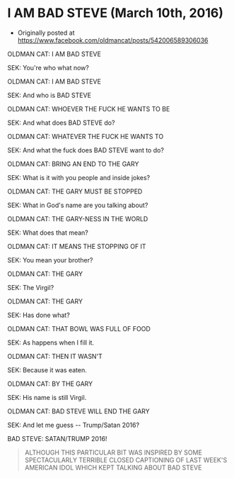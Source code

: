 # I AM BAD STEVE (March 10th, 2016)

 * Originally posted at https://www.facebook.com/oldmancat/posts/542006589306036

OLDMAN CAT: I AM BAD STEVE

SEK: You're who what now?

OLDMAN CAT: I AM BAD STEVE

SEK: And who is BAD STEVE

OLDMAN CAT: WHOEVER THE FUCK HE WANTS TO BE

SEK: And what does BAD STEVE do?

OLDMAN CAT: WHATEVER THE FUCK HE WANTS TO

SEK: And what the fuck does BAD STEVE want to do?

OLDMAN CAT: BRING AN END TO THE GARY

SEK: What is it with you people and inside jokes?

OLDMAN CAT: THE GARY MUST BE STOPPED

SEK: What in God's name are you talking about?

OLDMAN CAT: THE GARY-NESS IN THE WORLD

SEK: What does that mean?

OLDMAN CAT: IT MEANS THE STOPPING OF IT

SEK: You mean your brother?

OLDMAN CAT: THE GARY

SEK: The Virgil?

OLDMAN CAT: THE GARY

SEK: Has done what?

OLDMAN CAT: THAT BOWL WAS FULL OF FOOD

SEK: As happens when I fill it.

OLDMAN CAT: THEN IT WASN'T

SEK: Because it was eaten.

OLDMAN CAT: BY THE GARY

SEK: His name is still Virgil.

OLDMAN CAT: BAD STEVE WILL END THE GARY

SEK: And let me guess -- Trump/Satan 2016?

BAD STEVE: SATAN/TRUMP 2016!

> ALTHOUGH THIS PARTICULAR BIT WAS INSPIRED BY SOME SPECTACULARLY TERRIBLE CLOSED CAPTIONING OF LAST WEEK'S AMERICAN IDOL WHICH KEPT TALKING ABOUT BAD STEVE

